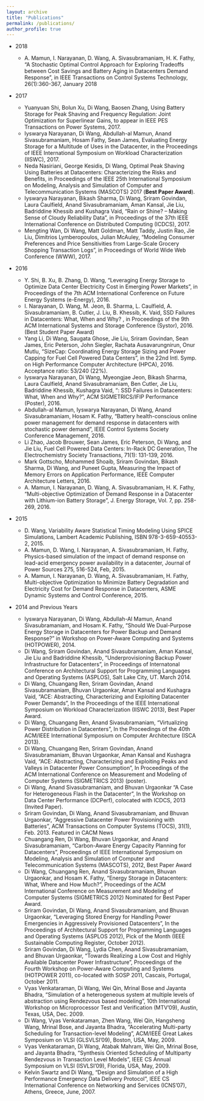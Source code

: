 ```yaml
---
layout: archive
title: "Publications"
permalink: /publications/
author_profile: true
---
```



* 2018
	* A. Mamun, I. Narayanan, D. Wang, A. Sivasubramaniam, H. K. Fathy, “A Stochastic Optimal Control Approach for Exploring Tradeoffs between Cost Savings and Battery Aging in Datacenters Demand Response”,  in IEEE Transactions on Control Systems Technology, 26(1):360-367, January 2018

* 2017
	* Yuanyuan Shi, Bolun Xu, Di Wang, Baosen Zhang, Using Battery Storage for Peak Shaving and Frequency Regulation: Joint Optimization for Superlinear Gains, to appear in IEEE PES Transactions on Power Systems, 2017.
	* Iyswarya Narayanan, Di Wang, Abdullah-al Mamun, Anand Sivasubramaniam, Hosam Fathy, Sean James, Evaluating Energy Storage for a Multitude of Uses in the Datacenter, in the Proceedings of IEEE International Symposium on Workload Characterization (IISWC), 2017.
	* Neda Nasiriani, George Kesidis, Di Wang, Optimal Peak Shaving Using Batteries at Datacenters: Characterizing the Risks and Benefits,  in Proceedings of the IEEE 25th International Symposium on Modeling, Analysis and Simulation of Computer and Telecommunication Systems (MASCOTS) 2017 (<b>Best Paper Award</b>).
	* Iyswarya Narayanan, Bikash Sharma, Di Wang, Sriram Govindan, Laura Caulfield, Anand Sivasubramaniam, Aman Kansal, Jie Liu, Badriddine Khessib and Kushagra Vaid, “Rain or Shine? – Making Sense of Cloudy Reliability Data”, in Proceedings of the 37th IEEE International Conference on Distributed Computing (ICDCS), 2017.
	* Mengting Wan, Di Wang, Matt Goldman, Matt Taddy, Justin Rao, Jie Liu, Dimitrios Lymberopoulos, Julian McAuley, “Modeling Consumer Preferences and Price Sensitivities from Large-Scale Grocery Shopping Transaction Logs”, in Proceedings of World Wide Web Conference (WWW), 2017.
	
* 2016
	* Y. Shi, B. Xu, B. Zhang, D. Wang, “Leveraging Energy Storage to Optimize Data Center Electricity Cost in Emerging Power Markets”, in Proceedings of the 7th ACM International Conference on Future Energy Systems (e-Energy), 2016.
	* I. Narayanan, D. Wang, M. Jeon, B. Sharma, L. Caulfield, A. Sivasubramaniam, B. Cutler, J. Liu, B. Khessib, K. Vaid, SSD Failures in Datacenters: What, When and Why? , in Proceedings of the 9th ACM International Systems and Storage Conference (Systor), 2016. (Best Student Paper Award)
	* Yang Li, Di Wang, Saugata Ghose, Jie Liu, Sriram Govindan, Sean James, Eric Peterson, John Siegler, Rachata Ausavarungnirun, Onur Mutlu, “SizeCap: Coordinating Energy Storage Sizing and Power Capping for Fuel Cell Powered Data Centers”, in the 22nd Intl. Symp. on High Performance Computer Architecture (HPCA), 2016. Acceptance ratio: 53/240 (22%).
 	* Iyswarya Narayanan, Di Wang, Myeongjae Jeon, Bikash Sharma, Laura Caulfield, Anand Sivasubramaniam, Ben Cutler, Jie Liu, Badriddine Khessib, Kushagra Vaid, “: SSD Failures in Datacenters: What, When and Why?”, ACM SIGMETRICS/IFIP Performance (Poster), 2016.
	* Abdullah-al Mamun, Iyswarya Narayanan, Di Wang, Anand Sivasubramaniam, Hosam K. Fathy, “Battery health-conscious online power management for demand response in datacenters with stochastic power demand”, IEEE Control Systems Society Conference Management, 2016.
	* Li Zhao, Jacob Brouwer, Sean James, Eric Peterson, Di Wang, and Jie Liu, Fuel Cell Powered Data Centers: In-Rack DC Generation, The Electrochemistry Society Transactions, 71(1): 131-139, 2016.
	* Mark Gottscho, Mohammed Shoaib, Sriram Govindan, Bikash Sharma, Di Wang, and Puneet Gupta, Measuring the Impact of Memory Errors on Application Performance, IEEE Computer Architecture Letters, 2016.
	* A. Mamun, I. Narayanan, D. Wang, A. Sivasubramaniam, H. K. Fathy, “Multi-objective Optimization of Demand Response in a Datacenter with Lithium-ion Battery Storage”, J. Energy Storage, Vol. 7, pp. 258-269, 2016.

* 2015
	* D. Wang, Variability Aware Statistical Timing Modeling Using SPICE Simulations, Lambert Academic Publishing, ISBN 978-3-659-40553-2, 2015.
	* A. Mamun, D. Wang, I. Narayanan, A. Sivasubramaniam, H. Fathy, Physics-based simulation of the impact of demand response on lead-acid emergency power availability in a datacenter, Journal of Power Sources 275, 516-524, Feb, 2015.
	* A. Mamun, I. Narayanan, D. Wang, A. Sivasubramaniam, H. Fathy, Multi-objective Optimization to Minimize Battery Degradation and Electricity Cost for Demand Response in Datacenters, ASME Dynamic Systems and Control Conference, 2015.

* 2014 and Previous Years
	* Iyswarya Narayanan, Di Wang, Abdullah-Al Mamun, Anand Sivasubramaniam, and Hosam K. Fathy, “Should We Dual-Purpose Energy Storage in Datacenters for Power Backup and Demand Response?” in Workshop on Power-Aware Computing and Systems (HOTPOWER), 2014.
	* Di Wang, Sriram Govindan, Anand Sivasubramaniam, Aman Kansal, Jie Liu and Badriddine Khessib, “Underprovisioning Backup Power Infrastructure for Datacenters”, in Proceedings of Internatonal Conference on Architectural Support for Programming Languages and Operating Systems (ASPLOS), Salt Lake City, UT. March 2014.
	* Di Wang, Chuangang Ren, Sriram Govindan, Anand Sivasubramaniam, Bhuvan Urgaonkar, Aman Kansal and Kushagra Vaid, “ACE: Abstracting, Characterizing and Exploiting Datacenter Power Demands”, In the Proceedings of the IEEE International Symposium on Workload Characterization (IISWC 2013), Best Paper Award.
	* Di Wang, Chuangang Ren, Anand Sivasubramaniam, “Virtualizing Power Distribution in Datacenters”, In the Proceedings of the 40th ACM/IEEE International Symposium on Computer Architecture (ISCA 2013).
	* Di Wang, Chuangang Ren, Sriram Govindan, Anand Sivasubramaniam, Bhuvan Urgaonkar, Aman Kansal and Kushagra Vaid, “ACE: Abstracting, Characterizing and Exploiting Peaks and Valleys in Datacenter Power Consumption”, In Proceedings of the ACM International Conference on Measurement and Modeling of Computer Systems (SIGMETRICS 2013) (poster).
	* Di Wang, Anand Sivasubramaniam, and Bhuvan Urgaonkar “A Case for Heterogeneous Flash in the Datacenter”, In the Workshop on Data Center Performance (DCPerf), colocated with ICDCS, 2013 (Invited Paper).
	* Sriram Govindan, Di Wang, Anand Sivasubramaniam, and Bhuvan Urgaonkar, “Aggressive Datacenter Power Provisioning with Batteries”, ACM Transactions on Computer Systems (TOCS), 31(1), Feb. 2013. Featured in CACM News
	* Chuangang Ren, Di Wang, Bhuvan Urgaonkar, and Anand Sivasubramaniam, “Carbon-Aware Energy Capacity Planning for Datacenters”, Proceedings of IEEE International Symposium on Modeling, Analysis and Simulation of Computer and Telecommunication Systems (MASCOTS), 2012, Best Paper Award
	* Di Wang, Chuangang Ren, Anand Sivasubramaniam, Bhuvan Urgaonkar, and Hosam K. Fathy, “Energy Storage in Datacenters: What, Where and How Much?”, Proceedings of the ACM International Conference on Measurement and Modeling of Computer Systems (SIGMETRICS 2012) Nominated for Best Paper Award.
	* Sriram Govindan, Di Wang, Anand Sivasubramaniam, and Bhuvan Urgaonkar, “Leveraging Stored Energy for Handling Power Emergencies in Aggressively Provisioned Datacenters”, In the Proceedings of Architectural Support for Programming Languages and Operating Systems (ASPLOS 2012), Pick of the Month (IEEE Sustainable Computing Register, October 2012).
	* Sriram Govindan, Di Wang, Lydia Chen, Anand Sivasubramaniam, and Bhuvan Urgaonkar, “Towards Realizing a Low Cost and Highly Available Datacenter Power Infrastructure”, Proceedings of the Fourth Workshop on Power-Aware Computing and Systems (HOTPOWER 2011), co-located with SOSP 2011, Cascais, Portugal, October 2011.
	* Vyas Venkataraman, Di Wang, Wei Qin, Mrinal Bose and Jayanta Bhadra, “Simulation of a heterogeneous system at multiple levels of abstraction using Rendezvous based modeling”, 10th International Workshop on Microprocessor Test and Verification (MTV’09), Austin, Texas, USA, Dec. 2009.
	* Di Wang, Vyas Venkataraman, Zhen Wang, Wei Qin, Hangsheng Wang, Mrinal Bose, and Jayanta Bhadra, “Accelerating Multi-party Scheduling for Transaction-level Modeling”, ACM/IEEE Great Lakes Symposium on VLSI (GLSVLSI’09), Boston, USA, May, 2009.
	* Vyas Venkataraman, Di Wang, Atabak Mahram, Wei Qin, Mrinal Bose, and Jayanta Bhadra, “Synthesis Oriented Scheduling of Multiparty Rendezvous in Transaction Level Models”, IEEE CS Annual Symposium on VLSI (ISVLSI’09), Florida, USA, May, 2009.
	* Kelvin Swartz and Di Wang, “Design and Simulation of a High Performance Emergency Data Delivery Protocol”, IEEE CS International Conference on Networking and Services (ICNS’07), Athens, Greece, June, 2007.
